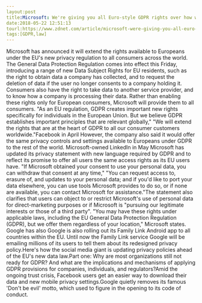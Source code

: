 ```yaml
---
layout:post
title:Microsoft: We're giving you all Euro-style GDPR rights over how we use your data
date:2018-05-22 12:51:13
tourl:https://www.zdnet.com/article/microsoft-were-giving-you-all-euro-style-gdpr-rights-over-how-we-use-your-data/
tags:[GDPR,law]
---
```

Microsoft has announced it will extend the rights available to Europeans under the EU's new privacy regulation to all consumers across the world. The General Data Protection Regulation comes into effect this Friday, introducing a range of new Data Subject Rights for EU residents, such as the right to obtain data a company has collected, and to request the deletion of data if the user no longer consents to a company holding it. Consumers also have the right to take data to another service provider, and to know how a company is processing their data. Rather than enabling these rights only for European consumers, Microsoft will provide them to all consumers. "As an EU regulation, GDPR creates important new rights specifically for individuals in the European Union. But we believe GDPR establishes important principles that are relevant globally," "We will extend the rights that are at the heart of GDPR to all our consumer customers worldwide."Facebook in April However, the company also said it would offer the same privacy controls and settings available to Europeans under GDPR to the rest of the world. Microsoft-owned LinkedIn in May Microsoft has updated its privacy statement with new language required by GDPR and to reflect its promise to offer all users the same access rights as its EU users have. "If Microsoft obtained your consent to use your personal data, you can withdraw that consent at any time," "You can request access to, erasure of, and updates to your personal data; and if you'd like to port your data elsewhere, you can use tools Microsoft provides to do so, or if none are available, you can contact Microsoft for assistance."The statement also clarifies that users can object to or restrict Microsoft's use of personal data for direct-marketing purposes or if Microsoft is "pursuing our legitimate interests or those of a third party". "You may have these rights under applicable laws, including the EU General Data Protection Regulation (GDPR), but we offer them regardless of your location," Microsoft states. Google has also Google is also rolling out its Family Link Android app to all countries within the EU. Until now the Family Link service Google will be emailing millions of its users to tell them about its redesigned privacy policy.Here's how the social media giant is updating privacy policies ahead of the EU's new data law.Part one: Why are most organizations still not ready for GDPR? And what are the implications and mechanisms of applying GDPR provisions for companies, individuals, and regulators?Amid the ongoing trust crisis, Facebook users get an easier way to download their data and new mobile privacy settings.Google quietly removes its famous 'Don't be evil' motto, which used to figure in the opening to its code of conduct.